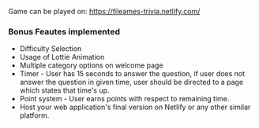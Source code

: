 Game can be played on: https://fileames-trivia.netlify.com/

### Bonus Feautes implemented

- Difficulty Selection
- Usage of Lottie Animation
- Multiple category options on welcome page
- Timer - User has 15 seconds to answer the question, if user does not answer the question in given time, user should be directed to a page which states that time's up.
- Point system - User earns points with respect to remaining time.
- Host your web application's final version on Netlify or any other similar platform.
